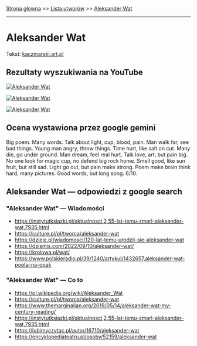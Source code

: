 [Strona głowna](../index.md) >> [Lista utworów](../list.md) >> [Aleksander Wat](10.md)

---

# Aleksander Wat

Tekst: [kaczmarski.art.pl](https://www.kaczmarski.art.pl/tworczosc/wiersze/aleksander-wat/)

## Rezultaty wyszukiwania na YouTube

[![Aleksander Wat](http://img.youtube.com/vi/cyO786KOPMg/0.jpg)](https://www.youtube.com/watch?v=cyO786KOPMg "Jacek Kaczmarski - Aleksander Wat - YouTube")

[![Aleksander Wat](http://img.youtube.com/vi/D_m3c6NbFbc/0.jpg)](https://www.youtube.com/watch?v=D_m3c6NbFbc "Jacek Kaczmarski - Aleksander Wat - YouTube")

[![Aleksander Wat](http://img.youtube.com/vi/wyZTohCewVQ/0.jpg)](https://www.youtube.com/watch?v=wyZTohCewVQ "Jacek Kaczmarski - Aleksander Wat  Tekst - YouTube")

## Ocena wystawiona przez google gemini

Big poem. Many words. Talk about light, cup, blood, pain. Man walk far, see bad things. Young man angry, throw things. Time hurt, like salt on cut. Many die, go under ground. Man dream, feel real hurt. Talk love, art, but pain big. No one look for magic cup, no defend big rock home. Smell good, like sun fruit, but still sad. Light go out, but pain make strong. Poem make brain think hard, many pictures. Good words, but long song. 6/10.


## Aleksander Wat — odpowiedzi z google search

### "Aleksander Wat" — Wiadomości

 - <https://instytutksiazki.pl/aktualnosci,2,55-lat-temu-zmarl-aleksander-wat,7935.html>
 - <https://culture.pl/pl/tworca/aleksander-wat>
 - <https://dzieje.pl/wiadomosci/120-lat-temu-urodzil-sie-aleksander-wat>
 - <https://dzismis.com/2022/09/10/aleksander-wat/>
 - <https://krolowa.pl/wat/>
 - <https://www.polskieradio.pl/39/1240/artykul/1432657,aleksander-wat-poeta-na-opak>

### "Aleksander Wat" — Co to

 - <https://pl.wikipedia.org/wiki/Aleksander_Wat>
 - <https://culture.pl/pl/tworca/aleksander-wat>
 - <https://www.themarginalian.org/2019/05/14/aleksander-wat-my-century-reading/>
 - <https://instytutksiazki.pl/aktualnosci,2,55-lat-temu-zmarl-aleksander-wat,7935.html>
 - <https://lubimyczytac.pl/autor/16710/aleksander-wat>
 - <https://encyklopediateatru.pl/osoby/52159/aleksander-wat>

